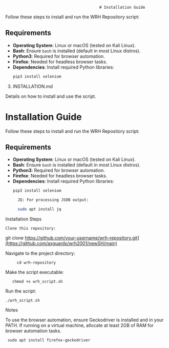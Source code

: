                                              # Installation Guide

Follow these steps to install and run the WRH Repository script:

## Requirements
- **Operating System**: Linux or macOS (tested on Kali Linux).  
- **Bash**: Ensure `bash` is installed (default in most Linux distros).  
- **Python3**: Required for browser automation.
- **Firefox**: Needed for headless browser tasks.
- **Dependencies**: Install required Python libraries:
  ```bash
  pip3 install selenium

3. INSTALLATION.md

Details on how to install and use the script.

# Installation Guide

Follow these steps to install and run the WRH Repository script:

## Requirements
- **Operating System**: Linux or macOS (tested on Kali Linux).  
- **Bash**: Ensure `bash` is installed (default in most Linux distros).  
- **Python3**: Required for browser automation.
- **Firefox**: Needed for headless browser tasks.
- **Dependencies**: Install required Python libraries:
  ```bash
  pip3 install selenium

    JQ: For processing JSON output:

    sudo apt install jq

Installation Steps

    Clone this repository:

git clone https://github.com/your-username/wrh-repository.git](https://github.com/axguards/wrh2001/newSH/main)

Navigate to the project directory:

         cd wrh-repository

Make the script executable:

       chmod +x wrh_script.sh

Run the script:

    ./wrh_script.sh

Notes

  To use the browser automation, ensure Geckodriver is installed and in your PATH.
  If running on a virtual machine, allocate at least 2GB of RAM for browser automation tasks.
    
     sudo apt install firefox-geckodriver

    
